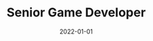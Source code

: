 ---
date: 2022-01-01
year: 2022
title: Senior Game Developer
customer: Inno Games
project: Heros of fate and fortune
image: assets/images/hoff.jpeg
description: 
projectLink: 
tech: unity3d, c#
//youtube: "https://www.youtube.com/embed/eCkA-DlQSNs?si=qlfQz5jZYxAgm4-h"
---